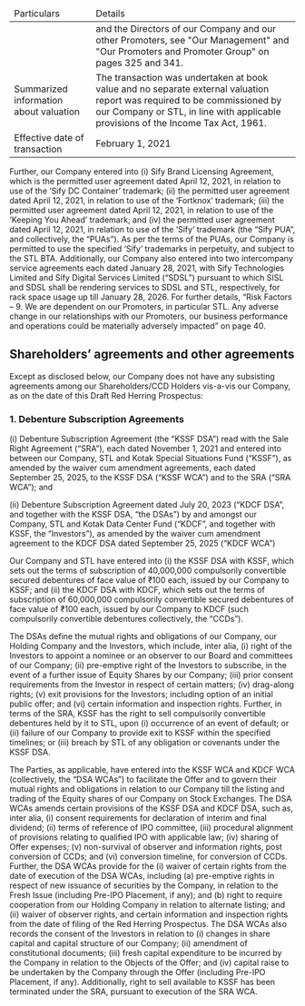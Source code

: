 <table><thead><tr><td>Particulars</td><td>Details</td></tr></thead><tbody><tr><td></td><td>and the Directors of our Company and our other Promoters, see "Our Management" and "Our Promoters and Promoter Group" on pages 325 and 341.</td></tr><tr><td>Summarized information about valuation</td><td>The transaction was undertaken at book value and no separate external valuation report was required to be commissioned by our Company or STL, in line with applicable provisions of the Income Tax Act, 1961.</td></tr><tr><td>Effective date of transaction</td><td>February 1, 2021</td></tr></tbody></table>

Further, our Company entered into (i) Sify Brand Licensing Agreement, which is the permitted user agreement dated April 12, 2021, in relation to use of the ‘Sify DC Container’ trademark; (ii) the permitted user agreement dated April 12, 2021, in relation to use of the ‘Fortknox’ trademark; (iii) the permitted user agreement dated April 12, 2021, in relation to use of the ‘Keeping You Ahead’ trademark; and (iv) the permitted user agreement dated April 12, 2021, in relation to use of the ‘Sify’ trademark (the “Sify PUA”, and collectively, the “PUAs”). As per the terms of the PUAs, our Company is permitted to use the specified ‘Sify’ trademarks in perpetuity, and subject to the STL BTA. Additionally, our Company also entered into two intercompany service agreements each dated January 28, 2021, with Sify Technologies Limited and Sify Digital Services Limited (“SDSL”) pursuant to which SISL and SDSL shall be rendering services to SDSL and STL, respectively, for rack space usage up till January 28, 2026. For further details, “Risk Factors – 9. We are dependent on our Promoters, in particular STL. Any adverse change in our relationships with our Promoters, our business performance and operations could be materially adversely impacted” on page 40.

## Shareholders’ agreements and other agreements

Except as disclosed below, our Company does not have any subsisting agreements among our Shareholders/CCD Holders vis-a-vis our Company, as on the date of this Draft Red Herring Prospectus:

### 1. Debenture Subscription Agreements

(i) Debenture Subscription Agreement (the “KSSF DSA”) read with the Sale Right Agreement (“SRA”), each dated November 1, 2021 and entered into between our Company, STL and Kotak Special Situations Fund (“KSSF”), as amended by the waiver cum amendment agreements, each dated September 25, 2025, to the KSSF DSA (“KSSF WCA”) and to the SRA (“SRA WCA”); and

(ii) Debenture Subscription Agreement dated July 20, 2023 (“KDCF DSA”, and together with the KSSF DSA, “the DSAs”) by and amongst our Company, STL and Kotak Data Center Fund (“KDCF”, and together with KSSF, the “Investors”), as amended by the waiver cum amendment agreement to the KDCF DSA dated September 25, 2025 (“KDCF WCA”)

Our Company and STL have entered into (i) the KSSF DSA with KSSF, which sets out the terms of subscription of 40,000,000 compulsorily convertible secured debentures of face value of ₹100 each, issued by our Company to KSSF; and (ii) the KDCF DSA with KDCF, which sets out the terms of subscription of 60,000,000 compulsorily convertible secured debentures of face value of ₹100 each, issued by our Company to KDCF (such compulsorily convertible debentures collectively, the “CCDs”).

The DSAs define the mutual rights and obligations of our Company, our Holding Company and the Investors, which include, inter alia, (i) right of the Investors to appoint a nominee or an observer to our Board and committees of our Company; (ii) pre-emptive right of the Investors to subscribe, in the event of a further issue of Equity Shares by our Company; (iii) prior consent requirements from the Investor in respect of certain matters; (iv) drag-along rights; (v) exit provisions for the Investors; including option of an initial public offer; and (vi) certain information and inspection rights. Further, in terms of the SRA, KSSF has the right to sell compulsorily convertible debentures held by it to STL, upon (i) occurrence of an event of default; or (ii) failure of our Company to provide exit to KSSF within the specified timelines; or (iii) breach by STL of any obligation or covenants under the KSSF DSA.

The Parties, as applicable, have entered into the KSSF WCA and KDCF WCA (collectively, the “DSA WCAs”) to facilitate the Offer and to govern their mutual rights and obligations in relation to our Company till the listing and trading of the Equity shares of our Company on Stock Exchanges. The DSA WCAs amends certain provisions of the KSSF DSA and KDCF DSA, such as, inter alia, (i) consent requirements for declaration of interim and final dividend; (ii) terms of reference of IPO committee, (iii) procedural alignment of provisions relating to qualified IPO with applicable law; (iv) sharing of Offer expenses; (v) non-survival of observer and information rights, post conversion of CCDs; and (vi) conversion timeline, for conversion of CCDs. Further, the DSA WCAs provide for the (i) waiver of certain rights from the date of execution of the DSA WCAs, including (a) pre-emptive rights in respect of new issuance of securities by the Company, in relation to the Fresh Issue (including Pre-IPO Placement, if any); and (b) right to require cooperation from our Holding Company in relation to alternate listing; and (ii) waiver of observer rights, and certain information and inspection rights from the date of filing of the Red Herring Prospectus. The DSA WCAs also records the consent of the Investors in relation to (i) changes in share capital and capital structure of our Company; (ii) amendment of constitutional documents; (iii) fresh capital expenditure to be incurred by the Company in relation to the Objects of the Offer; and (iv) capital raise to be undertaken by the Company through the Offer (including Pre-IPO Placement, if any). Additionally, right to sell available to KSSF has been terminated under the SRA, pursuant to execution of the SRA WCA.